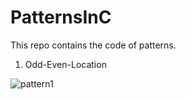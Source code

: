 # PatternsInC
This repo contains the code of patterns.

1. Odd-Even-Location

![pattern1](https://user-images.githubusercontent.com/52750629/103766152-56408800-5044-11eb-8112-cb9d9239df2e.PNG)
